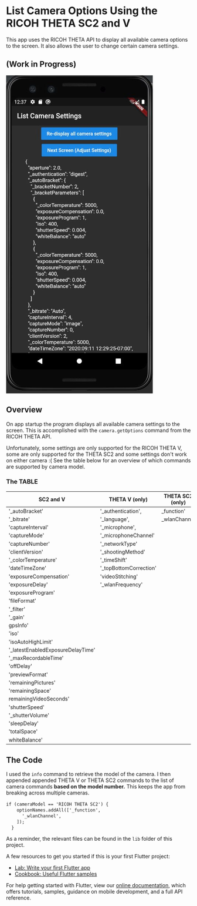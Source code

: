 # List Camera Options Using the RICOH THETA SC2 and V

This app uses the RICOH THETA API to display all available camera options to the screen.
It also allows the user to change certain camera settings.

## (Work in Progress)
![screenshot of settings](images/app_home.JPG)

## Overview
On app startup the program displays all available camera settings to the screen. This is accomplished with the `camera.getOptions` command from the RICOH THETA API.

Unfortunately, some settings are only supported for the RICOH THETA V, some are only supported for the THETA SC2 and some settings don't work on either camera :(
See the table below for an overview of which commands are supported by camera model.

### The TABLE

SC2 and V | THETA V (only) | THETA SC2 (only) | Neither
 --------- | -------------- | ---------------- | ----------
'_autoBracket' |  '_authentication',  |  _function'    | _bluetoothClassicEnable
'_bitrate'   |  '_language',  |   _wlanChannel   |  _bluetoothPower
'captureInterval'  |  '_microphone',  |      |  _compositeShootingTime
'captureMode'  |  '_microphoneChannel'  |      |  _HDMIreso
'captureNumber'  |  '_networkType'  |      |  _imageStitching
'clientVersion' |   '_shootingMethod'  |      |  _visibilityReduction
'_colorTemperature' |   '_timeShift'  |      |
'dateTimeZone' |   '_topBottomCorrection'  |      |
'exposureCompensation' |   'videoStitching'  |      |
'exposureDelay' |   '_wlanFrequency'  |      |
'exposureProgram' |    |      |
'fileFormat' |    |      |
'_filter' |    |      |
'_gain' |    |      |
gpsInfo' |    |      |
'iso' |    |      |
'isoAutoHighLimit' |    |      |
'_latestEnabledExposureDelayTime' |    |      |
'_maxRecordableTime' |    |      |
'offDelay' |    |      |
'previewFormat' |    |      |
'remainingPictures' |    |      |
'remainingSpace' |    |      |
remainingVideoSeconds' |    |      |
'shutterSpeed' |    |      |
'_shutterVolume' |    |      |
'sleepDelay' |    |      |
'totalSpace' |    |      |
whiteBalance' |  |   |


## The Code
I used the `info` command to retrieve the model of the camera. I then appended appended THETA V or THETA SC2 commands to the list of camera commands **based on the model number.** This keeps the app from breaking across multiple cameras.
```
if (cameraModel == 'RICOH THETA SC2') {
    optionNames.addAll(['_function',
      '_wlanChannel',
    ]);
  }
```
As a reminder, the relevant files can be found in the `lib` folder of this project. 


A few resources to get you started if this is your first Flutter project:

- [Lab: Write your first Flutter app](https://flutter.dev/docs/get-started/codelab)
- [Cookbook: Useful Flutter samples](https://flutter.dev/docs/cookbook)

For help getting started with Flutter, view our
[online documentation](https://flutter.dev/docs), which offers tutorials,
samples, guidance on mobile development, and a full API reference.
